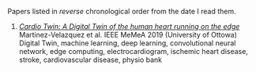 Papers listed in *reverse* chronological order from the date I read them.

1. [*Cardio Twin: A Digital Twin of the human heart running on the edge*](https://ieeexplore.ieee.org/abstract/document/8802162) Martinez-Velazquez et al. IEEE MeMeA 2019 (University of Ottowa)
Digital Twin, machine learning, deep learning, convolutional neural network, edge computing, electrocardiogram, ischemic heart disease, stroke, cardiovascular disease, physio bank



